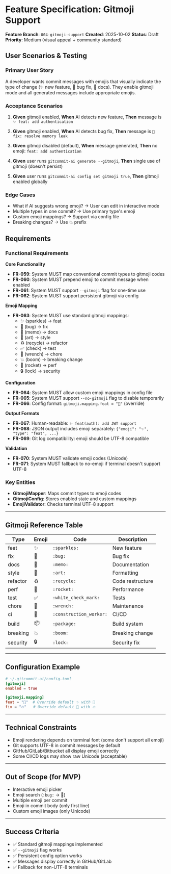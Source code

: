 # Feature Specification: Gitmoji Support

**Feature Branch**: `004-gitmoji-support`
**Created**: 2025-10-02
**Status**: Draft
**Priority**: Medium (visual appeal + community standard)

## User Scenarios & Testing

### Primary User Story
A developer wants commit messages with emojis that visually indicate the type of change (✨ new feature, 🐛 bug fix, 📝 docs). They enable gitmoji mode and all generated messages include appropriate emojis.

### Acceptance Scenarios

1. **Given** gitmoji enabled, **When** AI detects new feature, **Then** message is `✨ feat: add authentication`

2. **Given** gitmoji enabled, **When** AI detects bug fix, **Then** message is `🐛 fix: resolve memory leak`

3. **Given** gitmoji disabled (default), **When** message generated, **Then** no emoji: `feat: add authentication`

4. **Given** user runs `gitcommit-ai generate --gitmoji`, **Then** single use of gitmoji (doesn't persist)

5. **Given** user runs `gitcommit-ai config set gitmoji true`, **Then** gitmoji enabled globally

### Edge Cases
- What if AI suggests wrong emoji? → User can edit in interactive mode
- Multiple types in one commit? → Use primary type's emoji
- Custom emoji mappings? → Support via config file
- Breaking changes? → Use 💥 prefix

## Requirements

### Functional Requirements

**Core Functionality**
- **FR-059**: System MUST map conventional commit types to gitmoji codes
- **FR-060**: System MUST prepend emoji to commit message when enabled
- **FR-061**: System MUST support `--gitmoji` flag for one-time use
- **FR-062**: System MUST support persistent gitmoji via config

**Emoji Mapping**
- **FR-063**: System MUST use standard gitmoji mappings:
  - ✨ (sparkles) → feat
  - 🐛 (bug) → fix
  - 📝 (memo) → docs
  - 🎨 (art) → style
  - ♻️ (recycle) → refactor
  - ✅ (check) → test
  - 🔧 (wrench) → chore
  - 💥 (boom) → breaking change
  - 🚀 (rocket) → perf
  - 🔒 (lock) → security

**Configuration**
- **FR-064**: System MUST allow custom emoji mappings in config file
- **FR-065**: System MUST support `--no-gitmoji` flag to disable temporarily
- **FR-066**: Config format: `gitmoji.mapping.feat = "🚀"` (override)

**Output Formats**
- **FR-067**: Human-readable: `✨ feat(auth): add JWT support`
- **FR-068**: JSON output includes emoji separately: `{"emoji": "✨", "type": "feat", ...}`
- **FR-069**: Git log compatibility: emoji should be UTF-8 compatible

**Validation**
- **FR-070**: System MUST validate emoji codes (Unicode)
- **FR-071**: System MUST fallback to no-emoji if terminal doesn't support UTF-8

### Key Entities

- **GitmojiMapper**: Maps commit types to emoji codes
- **GitmojiConfig**: Stores enabled state and custom mappings
- **EmojiValidator**: Checks terminal UTF-8 support

---

## Gitmoji Reference Table

| Type | Emoji | Code | Description |
|------|-------|------|-------------|
| feat | ✨ | `:sparkles:` | New feature |
| fix | 🐛 | `:bug:` | Bug fix |
| docs | 📝 | `:memo:` | Documentation |
| style | 🎨 | `:art:` | Formatting |
| refactor | ♻️ | `:recycle:` | Code restructure |
| perf | 🚀 | `:rocket:` | Performance |
| test | ✅ | `:white_check_mark:` | Tests |
| chore | 🔧 | `:wrench:` | Maintenance |
| ci | 👷 | `:construction_worker:` | CI/CD |
| build | 📦 | `:package:` | Build system |
| breaking | 💥 | `:boom:` | Breaking change |
| security | 🔒 | `:lock:` | Security fix |

---

## Configuration Example

```toml
# ~/.gitcommit-ai/config.toml
[gitmoji]
enabled = true

[gitmoji.mapping]
feat = "🚀"  # Override default ✨ with 🚀
fix = "🔥"   # Override default 🐛 with 🔥
```

---

## Technical Constraints

- Emoji rendering depends on terminal font (some don't support all emoji)
- Git supports UTF-8 in commit messages by default
- GitHub/GitLab/Bitbucket all display emoji correctly
- Some CI/CD logs may show raw Unicode (acceptable)

---

## Out of Scope (for MVP)

- Interactive emoji picker
- Emoji search (`:bug:` → 🐛)
- Multiple emoji per commit
- Emoji in commit body (only first line)
- Custom emoji images (only Unicode)

---

## Success Criteria

- ✅ Standard gitmoji mappings implemented
- ✅ `--gitmoji` flag works
- ✅ Persistent config option works
- ✅ Messages display correctly in GitHub/GitLab
- ✅ Fallback for non-UTF-8 terminals
